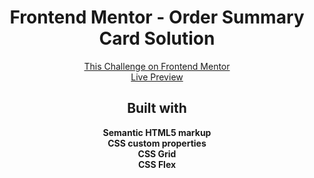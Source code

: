 <h1 align="center">Frontend Mentor - Order Summary Card Solution</h1>

<div align="center"><a href="https://www.frontendmentor.io/challenges/order-summary-component-QlPmajDUj">This Challenge on Frontend Mentor</a></div>
<div align="center"><a href="https://amortise.github.io/fm-order-summary-design/">Live Preview</a></div>

<h2 align="center">Built with</h2>

<div align="center"><b>Semantic HTML5 markup</b></div>
<div align="center"><b>CSS custom properties</b></div>
<div align="center"><b>CSS Grid</b></div>
<div align="center"><b>CSS Flex</b></div>
